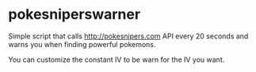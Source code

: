 # pokesniperswarner
Simple script that calls http://pokesnipers.com API every 20 seconds and warns you when finding powerful pokemons.

You can customize the constant IV to be warn for the IV you want.
